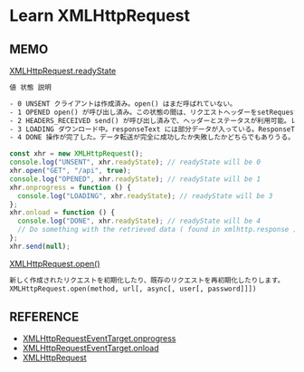 # Learn XMLHttpRequest

## MEMO

[XMLHttpRequest.readyState](https://developer.mozilla.org/ja/docs/Web/API/XMLHttpRequest/readyState)

```txt
値 状態 説明

- 0 UNSENT クライアントは作成済み。open() はまだ呼ばれていない。
- 1 OPENED open() が呼び出し済み。この状態の間は、リクエストヘッダーをsetRequestHeader() メソッドを使ってセットできて、send() メソッドを呼び出して取得を開始できる。
- 2 HEADERS_RECEIVED send() が呼び出し済みで、ヘッダーとステータスが利用可能。レスポンスヘッダーを受け取り済み。
- 3 LOADING ダウンロード中。responseText には部分データが入っている。ResponseType が "text" か空文字の場合、responseText はロードするごとに部分テキストを持つ。
- 4 DONE 操作が完了した。データ転送が完全に成功したか失敗したかどちらでもありうる。
```

```typescript
const xhr = new XMLHttpRequest();
console.log("UNSENT", xhr.readyState); // readyState will be 0
xhr.open("GET", "/api", true);
console.log("OPENED", xhr.readyState); // readyState will be 1
xhr.onprogress = function () {
  console.log("LOADING", xhr.readyState); // readyState will be 3
};
xhr.onload = function () {
  console.log("DONE", xhr.readyState); // readyState will be 4
  // Do something with the retrieved data ( found in xmlhttp.response )
};
xhr.send(null);
```

[XMLHttpRequest.open()](https://developer.mozilla.org/ja/docs/Web/API/XMLHttpRequest/open)

```txt
新しく作成されたリクエストを初期化したり、既存のリクエストを再初期化したりします。
XMLHttpRequest.open(method, url[, async[, user[, password]]])
```

## REFERENCE

- [XMLHttpRequestEventTarget.onprogress](https://developer.mozilla.org/ja/docs/Web/API/XMLHttpRequestEventTarget/onprogress)
- [XMLHttpRequestEventTarget.onload](https://developer.mozilla.org/ja/docs/Web/API/XMLHttpRequestEventTarget/onload)
- [XMLHttpRequest](https://developer.mozilla.org/ja/docs/Web/API/XMLHttpRequest)
